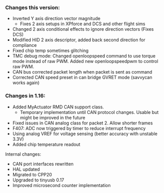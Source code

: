 ### Changes this version:
- Inverted Y axis direction vector magnitude
  - Fixes 2 axis setups in XPforce and DCS and other flight sims
- Changed 2 axis conditional effects to ignore direction vectors (Fixes DCS)
- Modified HID 2 axis descriptor, added back second direction for compliance
- Fixed chip temp sometimes glitching
- TMC debug mode: Changed openloopspeed command to use torque mode instead of raw PWM. Added new openloopspeedpwm to control raw PWM.
- CAN bus corrected packet length when packet is sent as command
- Corrected CAN speed preset in can bridge GVRET mode (savvycan works again)


### Changes in 1.16:
- Added MyActuator RMD CAN support class.
  - Temporary implementation until CAN protocol changes. Usable but might be improved in the future
- Fixed issues in CAN analog class for packet 2. Allow shorter frames
- F407: ADC now triggered by timer to reduce interrupt frequency
- Using analog VREF for voltage sensing (better accuracy with unstable 3.3V)
- Added chip temperature readout

Internal changes:
- CAN port interfaces rewritten
- HAL updated
- Migrated to CPP20
- Upgraded to tinyusb 0.17
- Improved microsecond counter implementation